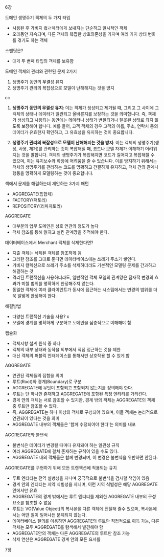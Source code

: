 6장

도메인 생명주기
객체의 두 가지 타입
- 사용된 후 가비지 컼ㄹ렉터에게 보내지는 단순하고 일시적인 객체
- 오래동안 지속되며, 다른 객체와 복잡한 상호의존성을 가지며 여러 가지 상태 변화를 겪기도 하는 객체

스팬딧은?
- 대게 두 번째 타입의 객체를 보유함

도메인 객체의 관리와 관련된 문제 2가지
1. 생명주기 동안의 무결성 유지
2. 생명주기 관리의 복잡성으로 모델이 난해해지는 것을 방지

cc
1. **생명주기 동안의 무결성 유지**: 이는 객체가 생성되고 제거될 때, 그리고 그 사이에 그 객체의 상태나 데이터가 일관되고 올바른지를 보장하는 것을 의미합니다. 즉, 객체가 생성되고 사용되는 동안에는 데이터나 상태가 변질되거나 잘못된 상태로 되지 않도록 보장해야 합니다. 예를 들어, 고객 객체의 경우 고객의 이름, 주소, 연락처 등의 데이터가 유효한지 확인하고, 그 유효성을 유지하는 것이 중요합니다.
    
2. **생명주기 관리의 복잡성으로 모델이 난해해지는 것을 방지**: 이는 객체의 생명주기(생성, 사용, 제거)를 관리하는 것이 복잡해질 때, 코드나 모델 자체가 이해하기 어려워지는 것을 말합니다. 객체의 생명주기가 복잡해지면 코드가 길어지고 복잡해질 수 있으며, 이는 유지보수와 확장에 어려움을 줄 수 있습니다. 이를 방지하기 위해서는 객체의 생명주기를 관리하는 코드를 명확하고 간결하게 유지하고, 객체 간의 관계나 행동을 명확하게 모델링하는 것이 중요합니다.

책에서 문제를 해결하는데 제안하는 3가지 패턴
- AGGREGATE(집합체)
- FACTORY(팩토리)
- REPOSITORY(리파지토리)


AGGREGATE
- 대부분의 업무 도메인은 상호 연관의 정도가 높다
- 객체 참조를 통해 얽히고 설킨 관계망을 추적해야 한다.

데이터베이스에서 Merchant 객체를 삭제한다면?
- 지출 객체는 삭제된 객체를 참조하게 됨
- 그러한 참조를 그대로 둔다면 데이터베이스에는 쓰레기 주소가 쌓인다.
- 가비지 컬렉션으로 쓰레기 주소를 삭제하더라도 기본적인 모델링 문제를 간과하고 해결하는 것
- 격리된 트랜잭션을 사용하더라도, 일반적인 객체 모델의 관계망은 잠재적 변경의 효과가 미칠 범위를 명확하게 한정해주지 않는다.
- 동일한 객체에 여러 클라이언트가 동시에 접근하는 시스템에서는 변경의 범위를 더욱 알맞게 한정해야 한다.

해결방법
- 다양한 트랜잭션 기술을 사용? x
- 모델에 경계를 명확하게 구분하고 도메인을 심층적으로 이해해야 함

캡슐화
- 객체지향 설계 원칙 중 하나
- 객체의 내부 상태와 동작을 외부에서 직접 접근하는 것을 제한
- 대신 객체의 퍼블릭 인터페이스를 통해서만 상호작용 할 수 있게 함

AGGREGATE
- 연관된 객체들의 집합을 의미
- 루트(Root)와 경계(Boundary)로 구분
- AGGREGATE에 무엇이 포함되고 포함되지 않는지를 정의해야 한다.
- 루트는 단 하나만 존재하고 AGGREGATE에 포함된 특정 엔티티를 가리킨다.
- 경계 안의 객체는 서로 참조할 수 있지만, 경계 밖의 객체는 AGGREGATE의 객체 중 루트만 참조할 수 있다.
- 즉, AGGREGATE는 하나 이상의 객체로 구성되어 있으며, 이들 객체는 논리적으로 연관되어 있다는 것을 의미
- AGGREGATE 내부의 객체들은 '함께 수정되어야 한다'는 의미를 내포


AGGREGATE와 불변식
- 불변식은 데이터가 변경될 때마다 유지돼야 하는 일관성 규칙
- 여러 AGGREGATE에 걸쳐 존재하는 규칙이 있을 수도 있다.
- AGGREGATE 내의 객체들은 함께 변경되며, 이 변경은 불변식을 위반하면 안된다.


AGGREGATE를 구현하기 위해 모든 트랜잭션에 적용되는 규치
- 루트 엔티티는 전역 실병성을 지니며 궁극적으로 불변식을 검사할 책임이 있음
- 경계 안의 엔티티는 지역 식별성을 지니며, 이런 지역 식별성은 해당 AGGREGATE 안에서만 유효
- AGGREGATE의 경계 밖에서는 루트 엔티티를 제외한 AGGREGATE 내부의 구성요소를 참조할 수 없음
- 루트는 VO(Value Object)의 복사본을 다른 객체에 전달해 줄수 있으며, 복사본에서는 어떤 일이 일어나든 문제되지 않는다.
- 데이터베이스 질의를 이용하면 AGGREGATE의 루트만 직접적으로 획득 가능, 다른 객체는 모두 AGGREGATE를 탐색해서 발견해야 함
- AGGREGATE안의 객체는 다른 AGGREGATE의 루트만 참조 가능
- 삭제 연산은 AGGREGATE 경계 안의 모든 요서를


7장
